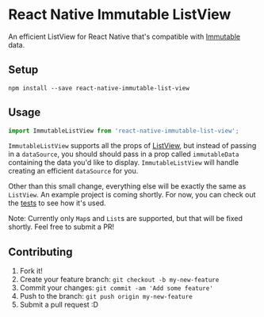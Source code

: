 # React Native Immutable ListView

An efficient ListView for React Native that's compatible with [Immutable](https://facebook.github.io/immutable-js/) data.

## Setup

`npm install --save react-native-immutable-list-view`

## Usage

```js
import ImmutableListView from 'react-native-immutable-list-view';
```

`ImmutableListView` supports all the props of [ListView](https://facebook.github.io/react-native/docs/listview.html),
but instead of passing in a `dataSource`, you should should pass in a prop called `immutableData`
containing the data you'd like to display. `ImmutableListView` will handle creating an efficient `dataSource` for you.

Other than this small change, everything else will be exactly the same as `ListView`.
An example project is coming shortly. For now, you can check out the
[tests](https://github.com/cooperka/react-native-immutable-list-view/tree/master/src/__tests__) to see how it's used.

Note: Currently only `Map`s and `List`s are supported, but that will be fixed shortly. Feel free to submit a PR!

## Contributing

1. Fork it!
2. Create your feature branch: `git checkout -b my-new-feature`
3. Commit your changes: `git commit -am 'Add some feature'`
4. Push to the branch: `git push origin my-new-feature`
5. Submit a pull request :D
